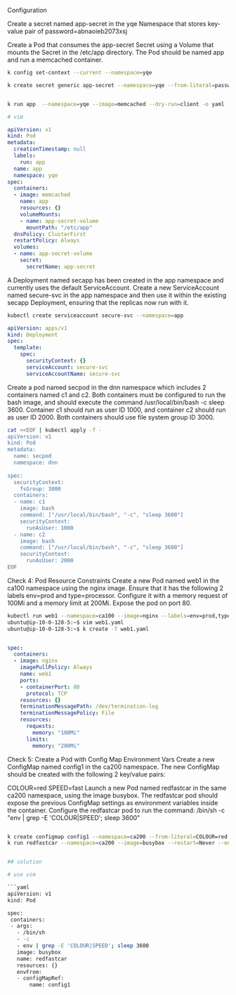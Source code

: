 Configuration

Create a secret named app-secret in the yqe Namespace that stores key-value pair of password=abnaoieb2073xsj

Create a Pod that consumes the app-secret Secret using a Volume that mounts the Secret in the /etc/app directory. The Pod should be named app and run a memcached container.
```bash
k config set-context --current --namespace=yqe

k create secret generic app-secret --namespace=yqe --from-literal=password=abnaoieb2073xsj


k run app  --namespace=yqe --image=memcached --dry-run=client -o yaml   > pod.yaml

# vim

```

```yaml
apiVersion: v1
kind: Pod
metadata:
  creationTimestamp: null
  labels:
    run: app
  name: app
  namespace: yqe
spec:
  containers:
  - image: memcached
    name: app
    resources: {}
    volumeMounts:
    - name: app-secret-volume
      mountPath: "/etc/app"
  dnsPolicy: ClusterFirst
  restartPolicy: Always
  volumes:
  - name: app-secret-volume
    secret:
      secretName: app-secret
```


A Deployment named secapp has been created in the app namespace and currently uses the default ServiceAccount. Create a new ServiceAccount named secure-svc in the app namespace and then use it within the existing secapp Deployment, ensuring that the replicas now run with it.

```bash
kubectl create serviceaccount secure-svc --namespace=app

```

```yaml
apiVersion: apps/v1
kind: Deployment
spec:
  template:
    spec:
      securityContext: {}
      serviceAccount: secure-svc
      serviceAccountName: secure-svc
```

Create a pod named secpod in the dnn namespace which includes 2 containers named c1 and c2. Both containers must be configured to run the bash image, and should execute the command /usr/local/bin/bash -c sleep 3600. Container c1 should run as user ID 1000, and container c2 should run as user ID 2000. Both containers should use file system group ID 3000.


```bash
cat <<EOF | kubectl apply -f -
apiVersion: v1
kind: Pod
metadata:
  name: secpod
  namespace: dnn
  
spec:
  securityContext:
    fsGroup: 3000
  containers:
  - name: c1
    image: bash
    command: ["/usr/local/bin/bash", "-c", "sleep 3600"]
    securityContext:
      runAsUser: 1000
  - name: c2
    image: bash
    command: ["/usr/local/bin/bash", "-c", "sleep 3600"]
    securityContext:
      runAsUser: 2000
EOF
```


Check 4: Pod Resource Constraints
Create a new Pod named web1 in the ca100 namespace using the nginx image. Ensure that it has the following 2 labels env=prod and type=processor. Configure it with a memory request of 100Mi and a memory limit at 200Mi. Expose the pod on port 80.


```bash
kubectl run web1 --namespace=ca100 --image=nginx --labels=env=prod,type=processor --port=80 --expose --dry-run=client -o yaml > web1.yaml
ubuntu@ip-10-0-128-5:~$ vim web1.yaml 
ubuntu@ip-10-0-128-5:~$ k create -f web1.yaml 
```
```yml

spec:
  containers:
  - image: nginx
    imagePullPolicy: Always
    name: web1
    ports:
    - containerPort: 80
      protocol: TCP
    resources: {}
    terminationMessagePath: /dev/termination-log
    terminationMessagePolicy: File
    resources:
      requests:
        memory: "100Mi"
      limits:
        memory: "200Mi"
```


Check 5: Create a Pod with Config Map Environment Vars
Create a new ConfigMap named config1 in the ca200 namespace. The new ConfigMap should be created with the following 2 key/value pairs:

COLOUR=red
SPEED=fast
Launch a new Pod named redfastcar in the same ca200 namespace, using the image busybox. The redfastcar pod should expose the previous ConfigMap settings as environment variables inside the container. Configure the redfastcar pod to run the command:  /bin/sh -c "env | grep -E 'COLOUR|SPEED'; sleep 3600"

```bash

k create configmap config1 --namespace=ca200 --from-literal=COLOUR=red --from-literal=SPEED=fast 
k run redfastcar --namespace=ca200 --image=busybox --restart=Never --env="COLOUR=red" --env="SPEED=fast" -- /bin/sh -c "env | grep -E 'COLOUR|SPEED'; sleep 3600"


## solution

# use vim

```yaml
apiVersion: v1
kind: Pod

spec:
 containers:
 - args:
   - /bin/sh
   - -c
   - env | grep -E 'COLOUR|SPEED'; sleep 3600
   image: busybox
   name: redfastcar
   resources: {}
   envFrom:
   - configMapRef:
       name: config1

```